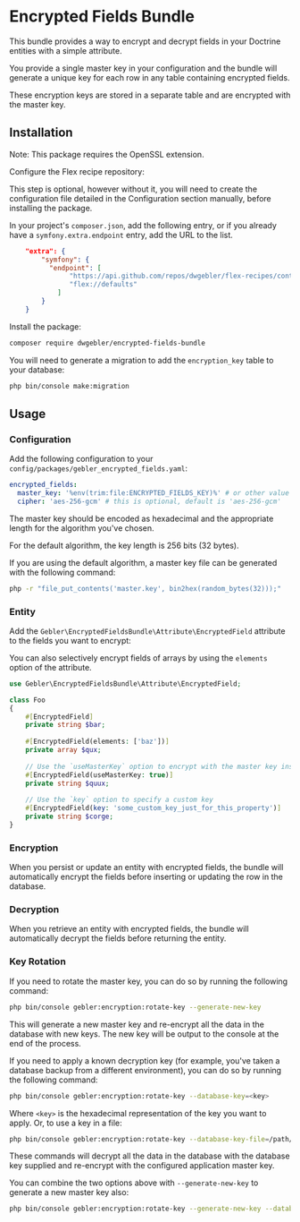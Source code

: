 # Encrypted Fields Bundle

This bundle provides a way to encrypt and decrypt fields in your Doctrine entities with a simple attribute.

You provide a single master key in your configuration and the bundle will generate a unique key for each row
in any table containing encrypted fields.

These encryption keys are stored in a separate table and are encrypted with the master key.

## Installation

Note: This package requires the OpenSSL extension.

Configure the Flex recipe repository:

This step is optional, however without it, you will need to create the configuration file detailed in the Configuration 
section manually, before installing the package.

In your project's `composer.json`, add the following entry, or if you already
have a `symfony.extra.endpoint` entry, add the URL to the list.

```json
    "extra": {
        "symfony": {
          "endpoint": [
               "https://api.github.com/repos/dwgebler/flex-recipes/contents/index.json",
               "flex://defaults"
            ]
        }
    }
```

Install the package:

```bash
composer require dwgebler/encrypted-fields-bundle
```

You will need to generate a migration to add the `encryption_key` table to your database:

```bash
php bin/console make:migration
```

## Usage

### Configuration

Add the following configuration to your `config/packages/gebler_encrypted_fields.yaml`:

```yaml
encrypted_fields:
  master_key: '%env(trim:file:ENCRYPTED_FIELDS_KEY)%' # or other value of your choice
  cipher: 'aes-256-gcm' # this is optional, default is 'aes-256-gcm'
```

The master key should be encoded as hexadecimal and the appropriate length for the algorithm you've chosen.

For the default algorithm, the key length is 256 bits (32 bytes).

If you are using the default algorithm, a master key file can be generated with the following command:

```bash
php -r "file_put_contents('master.key', bin2hex(random_bytes(32)));"
```

### Entity

Add the `Gebler\EncryptedFieldsBundle\Attribute\EncryptedField` attribute to the fields you want to encrypt:

You can also selectively encrypt fields of arrays by using the `elements` option of the attribute.

```php
use Gebler\EncryptedFieldsBundle\Attribute\EncryptedField;

class Foo
{
    #[EncryptedField]
    private string $bar;
    
    #[EncryptedField(elements: ['baz'])]
    private array $qux;
    
    // Use the `useMasterKey` option to encrypt with the master key instead of a field-specific key
    #[EncryptedField(useMasterKey: true)]
    private string $quux;
    
    // Use the `key` option to specify a custom key
    #[EncryptedField(key: 'some_custom_key_just_for_this_property')]
    private string $corge;
}
```

### Encryption

When you persist or update an entity with encrypted fields, the bundle will automatically encrypt the fields before
inserting or updating the row in the database.

### Decryption

When you retrieve an entity with encrypted fields, the bundle will automatically decrypt the fields before
returning the entity.

### Key Rotation

If you need to rotate the master key, you can do so by running the following command:

```bash
php bin/console gebler:encryption:rotate-key --generate-new-key
```

This will generate a new master key and re-encrypt all the data in the database with new keys.
The new key will be output to the console at the end of the process.

If you need to apply a known decryption key (for example, you've taken a database backup from a different environment),
you can do so by running the following command:

```bash
php bin/console gebler:encryption:rotate-key --database-key=<key>
```

Where `<key>` is the hexadecimal representation of the key you want to apply. Or, to use a key in a file:

```bash
php bin/console gebler:encryption:rotate-key --database-key-file=/path/todatabase.key
```

These commands will decrypt all the data in the database with the database key supplied and re-encrypt with
the configured application master key.

You can combine the two options above with `--generate-new-key` to generate a new master key also:

```bash
php bin/console gebler:encryption:rotate-key --generate-new-key --database-key=<key>
```

